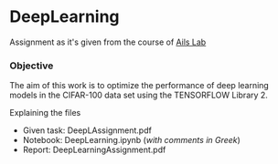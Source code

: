 # DeepLearning

Assignment as it's given from the course of [Ails Lab](https://www.ails.ece.ntua.gr)

### Objective
The aim of this work is to optimize the performance of deep learning models in the CIFAR-100 data set using the TENSORFLOW Library 2.

Explaining the files
* Given task: DeepLAssignment.pdf 
* Notebook: DeepLearning.ipynb (*with comments in Greek*)
* Report: DeepLearningAssignment.pdf 

